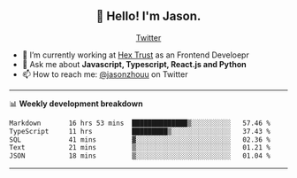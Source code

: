 <h2 align="center">👋 Hello! I'm Jason.</h2>
<p align="center">
  <a href="https://twitter.com/jasonzhouu">Twitter</a>
</p>


- 🔭 I’m currently working at [Hex Trust](https://hextrust.com/) as an Frontend Develoepr
- 💬 Ask me about **Javascript, Typescript, React.js and Python**
- 📫 How to reach me: [@jasonzhouu](https://twitter.com/jasonzhouu) on Twitter

-------

📊 **Weekly development breakdown**
<!--START_SECTION:waka-->

```txt
Markdown       16 hrs 53 mins  ██████████████▒░░░░░░░░░░   57.46 %
TypeScript     11 hrs          █████████▒░░░░░░░░░░░░░░░   37.43 %
SQL            41 mins         ▓░░░░░░░░░░░░░░░░░░░░░░░░   02.36 %
Text           21 mins         ▒░░░░░░░░░░░░░░░░░░░░░░░░   01.21 %
JSON           18 mins         ▒░░░░░░░░░░░░░░░░░░░░░░░░   01.04 %
```

<!--END_SECTION:waka-->

-------
